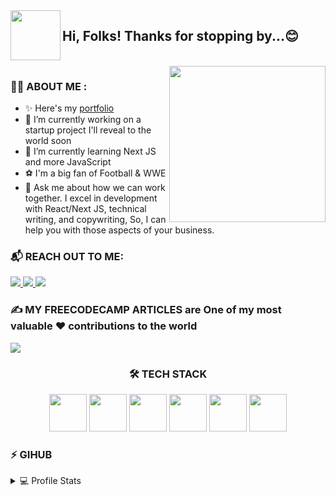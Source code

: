 <img align="left" src="https://blog.joypixels.com/content/images/2019/06/waving_hand_sign_1024.gif" width="80">
<h2> Hi, Folks! Thanks for stopping by...😊</h2>

<br clear="left" />

<img align="right" src="https://github.com/ShruAgarwal/ksound22/blob/main/cover.gif" width="250">

### 🙋‍♂️ ABOUT ME : 

- ✨ Here's my [portfolio](http://koladechris.com/)
- 🔭 I’m currently working on a startup project I'll reveal to the world soon
- 🌱 I’m currently learning Next JS and more JavaScript
- ⚽ I'm a big fan of Football & WWE
- 💬 Ask me about how we can work together. I excel in development with React/Next JS, technical writing, and copywriting, So, I can help you with those aspects of your business.

### 📬 REACH OUT TO ME:
<p align="left">
<a href="https://twitter.com/ksound22">
<img src="https://img.shields.io/badge/Twitter-1DA1F2.svg?style=for-the-badge&logo=Twitter&logoColor=white">
</a>
<a href="https://github.com/Ksound22">
<img src="https://img.shields.io/badge/GitHub-181717.svg?style=for-the-badge&logo=GitHub&logoColor=white">
</a>
<a href="https://www.linkedin.com/in/kolade-chris-6a0685199">
<img src="https://img.shields.io/badge/LinkedIn-0A66C2.svg?style=for-the-badge&logo=LinkedIn&logoColor=white">
</a>

<h3> ✍ MY FREECODECAMP ARTICLES are One of my most valuable ♥ contributions to the world</h3>
<a href="https://www.freecodecamp.org/news/author/kolade/">
<img src="https://img.shields.io/badge/freeCodeCamp-0A0A23.svg?style=for-the-badge&logo=freeCodeCamp&logoColor=white">
</a>
</p>



<h3 align="center"> 🛠 TECH STACK </h3>
<p align="center">
<img src="https://img.icons8.com/external-tal-revivo-green-tal-revivo/344/external-mongodb-a-cross-platform-document-oriented-database-program-logo-green-tal-revivo.png" width="60" />
<img src="https://www.orangemantra.com/wp-content/uploads/2019/05/expressjs-icon.png" width="60" />
<img src="https://img.icons8.com/ultraviolet/2x/react--v2.gif" width="60" />
<img src="https://img.icons8.com/color/344/nodejs.png" width="60" />
<img src="https://img.icons8.com/color/344/tailwindcss.png" width="60" />
<img src="https://img.icons8.com/external-tal-revivo-filled-tal-revivo/344/external-netlify-a-cloud-computing-company-that-offers-hosting-and-serverless-backend-services-for-static-websites-logo-filled-tal-revivo.png" width="60" />
</p>



### ⚡ GIHUB 
<details> 
 <summary> 💻 Profile Stats </summary>
 <br/>
 <p align="center">
  <a href="https://github.com/Ksound22/github-readme-stats">
   <img align="center" src="https://github-readme-stats.vercel.app/api?username=Ksound22&theme=midnight-purple&show_icons=true" />
  </a>
  <a href="https://github.com/Ksound22/github-readme-streak-stats">
   <img align="center" src="https://github-readme-streak-stats.herokuapp.com/?user=Ksound22&theme=midnight-purple" />
  </a>
  <a href="https://github.com/Ksound22/github-readme-activity-graph">
  <img src="https://activity-graph.herokuapp.com/graph?username=Ksound22&theme=elegant" />
  </a>
 </p>
 <br/>
 </details>
